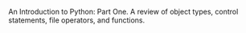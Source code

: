 An Introduction to Python: Part One. A review of object types, control statements, file operators, and functions.